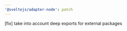 ```yaml
---
'@sveltejs/adapter-node': patch
---
```


[fix] take into account deep exports for external packages
